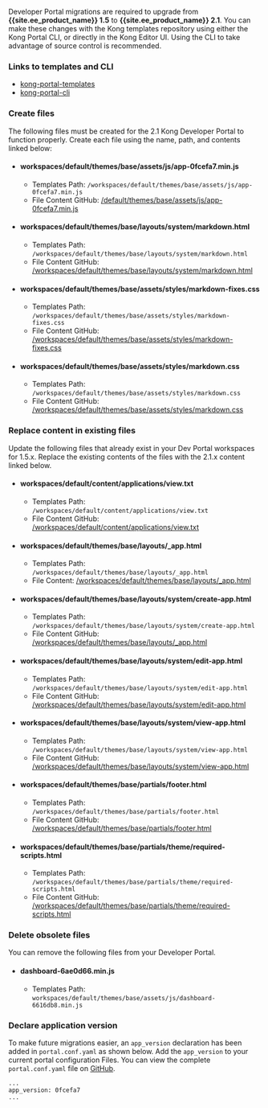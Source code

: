 <!---shared with deployment section and dev portal --->

Developer Portal migrations are required to upgrade from
**{{site.ee_product_name}} 1.5** to **{{site.ee_product_name}} 2.1**.
You can make these changes with the Kong templates repository using either the
Kong Portal CLI, or directly in the Kong Editor UI. Using the CLI to take
advantage of source control is recommended.

### Links to templates and CLI
- [kong-portal-templates](https://github.com/Kong/kong-portal-templates)
- [kong-portal-cli](https://github.com/Kong/kong-portal-cli)

### Create files
The following files must be created for the 2.1 Kong Developer Portal to function
properly. Create each file using the name, path, and contents linked below:

- #### workspaces/default/themes/base/assets/js/app-0fcefa7.min.js
  - Templates Path: `/workspaces/default/themes/base/assets/js/app-0fcefa7.min.js`
  - File Content GitHub: [/default/themes/base/assets/js/app-0fcefa7.min.js](https://github.com/Kong/kong-portal-templates/tree/dev-master/workspaces/default/themes/base/assets/js/app-0fcefa7.min.js)
- #### workspaces/default/themes/base/layouts/system/markdown.html
  - Templates Path: `/workspaces/default/themes/base/layouts/system/markdown.html`
  - File Content GitHub: [/workspaces/default/themes/base/layouts/system/markdown.html](https://github.com/Kong/kong-portal-templates/tree/dev-master/workspaces/default/themes/base/layouts/system/markdown.html)
- #### workspaces/default/themes/base/assets/styles/markdown-fixes.css
  - Templates Path: `/workspaces/default/themes/base/assets/styles/markdown-fixes.css`
  - File Content GitHub: [/workspaces/default/themes/base/assets/styles/markdown-fixes.css](https://github.com/Kong/kong-portal-templates/tree/dev-master/workspaces/default/themes/base/assets/styles/markdown-fixes.css)
- #### workspaces/default/themes/base/assets/styles/markdown.css
  - Templates Path: `/workspaces/default/themes/base/assets/styles/markdown.css`
  - File Content GitHub: [/workspaces/default/themes/base/assets/styles/markdown.css](https://github.com/Kong/kong-portal-templates/tree/dev-master/workspaces/default/themes/base/assets/styles/markdown.css)

### Replace content in existing files

Update the following files that already exist in your Dev Portal workspaces for
1.5.x. Replace the existing contents of the files with the 2.1.x content
linked below.

- #### workspaces/default/content/applications/view.txt
    - Templates Path: `/workspaces/default/content/applications/view.txt`
    - File Content GitHub: [/workspaces/default/content/applications/view.txt](https://github.com/Kong/kong-portal-templates/tree/dev-master/workspaces/default/workspaces/default/content/applications/view.txt)

- #### workspaces/default/themes/base/layouts/_app.html
    - Templates Path: `/workspaces/default/themes/base/layouts/_app.html`
    - File Content: [/workspaces/default/themes/base/layouts/_app.html](https://github.com/Kong/kong-portal-templates/tree/dev-master/workspaces/default/themes/base/layouts/_app.html)

- #### workspaces/default/themes/base/layouts/system/create-app.html
    - Templates Path: `/workspaces/default/themes/base/layouts/system/create-app.html`
    - File Content GitHub: [/workspaces/default/themes/base/layouts/_app.html](https://github.com/Kong/kong-portal-templates/tree/dev-master/workspaces/default/themes/base/layouts/system/create-app.html)

- #### workspaces/default/themes/base/layouts/system/edit-app.html
    - Templates Path: `/workspaces/default/themes/base/layouts/system/edit-app.html`
    - File Content GitHub: [/workspaces/default/themes/base/layouts/system/edit-app.html](https://github.com/Kong/kong-portal-templates/tree/dev-master/workspaces/default/themes/base/layouts/system/edit-app.html)

- #### workspaces/default/themes/base/layouts/system/view-app.html
    - Templates Path: `/workspaces/default/themes/base/layouts/system/view-app.html`
    - File Content GitHub: [/workspaces/default/themes/base/layouts/system/view-app.html](https://github.com/Kong/kong-portal-templates/tree/dev-master/workspaces/default/themes/base/layouts/system/view-app.html)

- #### workspaces/default/themes/base/partials/footer.html
    - Templates Path: `/workspaces/default/themes/base/partials/footer.html`
    - File Content GitHub: [/workspaces/default/themes/base/partials/footer.html](https://github.com/Kong/kong-portal-templates/tree/dev-master/workspaces/default/themes/base/partials/footer.html)

- #### workspaces/default/themes/base/partials/theme/required-scripts.html
    - Templates Path: `/workspaces/default/themes/base/partials/theme/required-scripts.html`
    - File Content GitHub: [/workspaces/default/themes/base/partials/theme/required-scripts.html](https://github.com/Kong/kong-portal-templates/tree/dev-master/workspaces/default/themes/base/partials/theme/required-scripts.html)

### Delete obsolete files

You can remove the following files from your Developer Portal.

- #### dashboard-6ae0d66.min.js
    - Templates Path: `workspaces/default/themes/base/assets/js/dashboard-6616db8.min.js`

### Declare application version

To make future migrations easier, an `app_version` declaration has been
added in `portal.conf.yaml` as shown below.  Add the `app_version` to your
current portal configuration Files. You can view the complete `portal.conf.yaml` file on
[GitHub](https://github.com/Kong/kong-portal-templates/tree/dev-master/workspaces/default/portal.conf.yaml).

```
...
app_version: 0fcefa7
...
```
